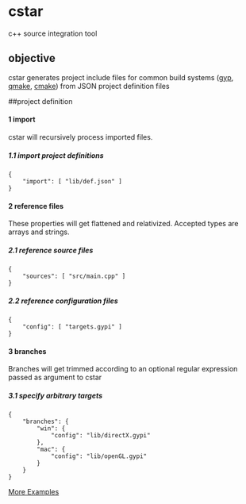 # cstar
c++ source integration tool

## objective
cstar generates project include files for common build systems ([gyp](https://gyp.gsrc.io/index.md), [qmake](http://doc.qt.io/qt-4.8/qmake-manual.html), [cmake](https://cmake.org/)) from JSON project
definition files

##project definition

#### 1 import  
cstar will recursively process imported files. 

##### 1.1 import project definitions
```
{
	"import": [ "lib/def.json" ]
}
```

#### 2 reference files
These properties will get flattened and relativized. Accepted types are arrays and strings.

##### 2.1 reference source files
```
{
	"sources": [ "src/main.cpp" ]
}
```

##### 2.2 reference configuration files
```
{
	"config": [ "targets.gypi" ]
}

```

#### 3 branches
Branches will get trimmed according to an optional regular expression passed as argument to cstar

##### 3.1 specify arbitrary targets
```
{
	"branches": {
		"win": {
			"config": "lib/directX.gypi"
		},
		"mac": {
			"config": "lib/openGL.gypi"
		}
	}
}
```

[More Examples](examples.md)


